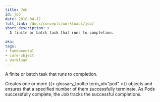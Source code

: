 ```yaml
---
title: Job
id: job
date: 2018-04-12
full_link: /docs/concepts/workloads/job/
short_description: >
  A finite or batch task that runs to completion.

aka: 
tags:
- fundamental
- core-object
- workload
---
```

 A finite or batch task that runs to completion.

<!--more--> 

Creates one or more {{< glossary_tooltip term_id="pod" >}} objects and ensures that a specified number of them successfully terminate. As Pods successfully complete, the Job tracks the successful completions.

